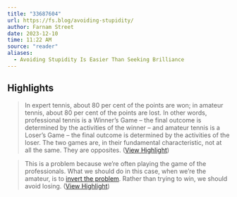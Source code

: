 ```yaml
---
title: "33687604"
url: https://fs.blog/avoiding-stupidity/
author: Farnam Street
date: 2023-12-10
time: 11:22 AM
source: "reader"
aliases:
  - Avoiding Stupidity Is Easier Than Seeking Brilliance
---
```

## Highlights
> In expert tennis, about 80 per cent of the points are won; in amateur tennis, about 80 per cent of the points are lost. In other words, professional tennis is a Winner’s Game – the final outcome is determined by the activities of the winner – and amateur tennis is a Loser’s Game – the final outcome is determined by the activities of the loser. The two games are, in their fundamental characteristic, not at all the same. They are opposites. ([View Highlight](https://read.readwise.io/read/01hdzzhtxhnqnxprr93hxv6e09))

> This is a problem because we’re often playing the game of the professionals. What we should do in this case, when we’re the amateur, is to [invert the problem](https://fs.blog/inversion/). Rather than trying to win, we should avoid losing. ([View Highlight](https://read.readwise.io/read/01hdzzmvzbvk37ch6eaxw1mvqj))